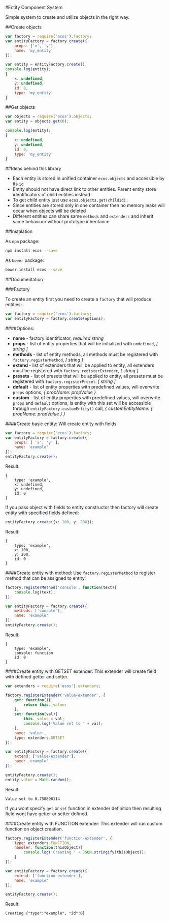 #Entity Component System

Simple system to create and utilize objects in the right way.

##Create objects
```js
var factory = require('ecos').factory;
var entityFactory = factory.create({
    props: ['x', 'y'],
    name: 'my_entity'
});

var entity = entityFactory.create();
console.log(entity);
{
    x: undefined,
    y: undefined,
    id: 0,
    type: 'my_entity'
}
```

##Get objects
```js
var objects = require('ecos').objects;
var entity = objects.get(0);

console.log(entity);
{
    x: undefined,
    y: undefined,
    id: 0,
    type: 'my_entity'
}
```

##Ideas behind this library
* Each entity is stored in unified container `ecos.objects` and accessible by its `id`
* Entity should not have direct link to other entities. Parent entity store identificators of child entities instead
* To get child entity just use `ecos.objects.get(childId);`
* Since entities are stored only in one container then no memory leaks will occur when objects will be deleted
* Different entities can share same `methods` and `extenders` and inherit same behaviour without prototype inheritance

##Instalation

As `npm` package:
```bash
npm install ecos --save
```

As `bower` package:
```bash
bower install ecos --save
```

##Documentation

###Factory

To create an entity first you need to create a `factory` that will produce entities:
```js
var factory = require('ecos').factory;
var entityFactory = factory.create(options);
```

####Options:
* **name** - factory identificator, *required* *string*
* **props** - list of entity properties that will be initialized with `undefined`, *[ string ]*
* **methods** - list of entity methods, all methods must be registered with `factory.registerMethod`, *[ string ]*
* **extend** - list of extenders that will be applied to entity, all extenders must be registered with `factory.registerExtender`, *[ string ]*
* **presets** - list of presets that will be applied to entity, all presets must be registered with `factory.registerPreset`. *[ string ]*
* **default** - list of entity properties with predefined values, will overwrite `props` options, *{ propName: propValue }*
* **custom** - list of entity properties with predefined values, will overwrite `props` and `default` options, is entity with this set will be accessible through `entityFactory.customEntity()` call, *{ customEntityName: { propName: propValue } }*

####Create basic entity:
Will create entity with fields.
```js
var factory = require('ecos').factory;
var entityFactory = factory.create({
    props: [ 'x', 'y' ],
    name: 'example'
});
entityFactory.create();
```
Result:
```
{
    type: 'example',
    x: undefined,
    y: undefined,
    id: 0
}
```

If you pass object with fields to entity constructor then factory will create entity with specified fields defined:
```js
entityFactory.create({x: 100, y: 200});
```
Result:
```
{
    type: 'example',
    x: 100,
    y: 200,
    id: 0
}
```

####Create entity with method:
Use `factory.registerMethod` to register method that can be assigned to entity:
```js
factory.registerMethod('console', function(text){
    console.log(text);
});

var entityFactory = factory.create({
    methods: ['console'],
    name: 'example'
});
entityFactory.create();
```
Result:
```
{
    type: 'example',
    console: function
    id: 0
}
```

####Create entity with GETSET extender:
This extender will create field with defined getter and setter.

```js
var extenders = require('ecos').extenders;

factory.registerExtender('value-extender', {
    get: function(){
        return this._value;
    },
    set: function(val){
        this._value = val;
        console.log('Value set to ' + val);
    },
    name: 'value',
    type: extenders.GETSET
});

var entityFactory = factory.create({
    extend: ['value-extender'],
    name: 'example'
});

entityFactory.create();
entity.value = Math.random();
```
Result:
```
Value set to 0.758898114
```
If you wont specify `get` or `set` function in extender definition then resulting field wont have getter or setter defined.

####Create entity with FUNCTION extender:
This extender will run custom function on object creation.

```js
factory.registerExtender('function-extender', {
    type: extenders.FUNCTION,
    handler: function(thisObject){
        console.log('Creating ' + JSON.stringify(thisObject));
    }
});

var entityFactory = factory.create({
    extend: ['function-extender'],
    name: 'example'
});

entityFactory.create();
```
Result:
```
Creating {"type":"example", "id":0}
```